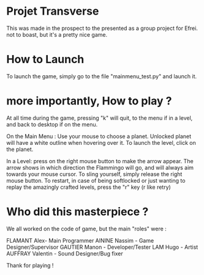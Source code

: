 # Projet Transverse
This was made in the prospect to the presented as a group project for Efrei.
not to boast, but it's a pretty nice game.

# How to Launch
To launch the game, simply go to the file "mainmenu_test.py" and launch it.

# more importantly, How to play ?
At all time during the game, pressing "k" will quit, to the menu if in a level, and back to desktop if on the menu.

On the Main Menu :
    Use your mouse to choose a planet. Unlocked planet will have a white outline when hovering over it.
    To launch the level, click on the planet.

In a Level:
    press on the right mouse button to make the arrow appear.
    The arrow shows in which direction the Flammingo will go, and will always aim towards your mouse cursor.
    To sling yourself, simply release the right mouse button.
    To restart, in case of being softlocked or just wanting to replay the amazingly crafted levels, press the "r" key (r like retry)
    
# Who did this masterpiece ?
We all worked on the code of game, but the main "roles" were :

FLAMANT Alex- Main Programmer
AININE Nassim - Game Designer/Supervisor
GAUTIER Manon - Developer/Tester
LAM Hugo - Artist
AUFFRAY Valentin - Sound Designer/Bug fixer


Thank for playing !